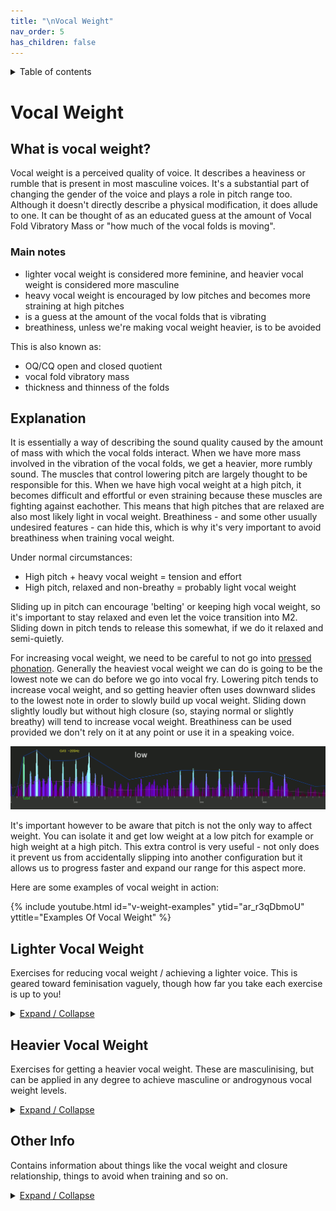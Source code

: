 ```yaml
---
title: "\nVocal Weight"
nav_order: 5
has_children: false
---
```

<details closed markdown="block">
  <summary>
    Table of contents
  </summary>
{: .text-delta }
1. TOC
{:toc}
</details>

# Vocal Weight
## What is vocal weight?
Vocal weight is a perceived quality of voice. It describes a heaviness or rumble that is present in most masculine voices. It's a substantial part of changing the gender of the voice and plays a role in pitch range too. Although it doesn't directly describe a physical modification, it does allude to one. It can be thought of as an educated guess at the amount of Vocal Fold Vibratory Mass or "how much of the vocal folds is moving". 

### Main notes
- lighter vocal weight is considered more feminine, and heavier vocal weight is considered more masculine
- heavy vocal weight is encouraged by low pitches and becomes more straining at high pitches
- is a guess at the amount of the vocal folds that is vibrating
- breathiness, unless we're making vocal weight heavier, is to be avoided

This is also known as:
- OQ/CQ open and closed quotient
- vocal fold vibratory mass
- thickness and thinness of the folds


## Explanation
It is essentially a way of describing the sound quality caused by the amount of mass with which the vocal folds interact. When we have more mass involved in the vibration of the vocal folds, we get a heavier, more rumbly sound. The muscles that control lowering pitch are largely thought to be responsible for this. When we have high vocal weight at a high pitch, it becomes difficult and effortful or even straining because these muscles are fighting against eachother. This means that high pitches that are relaxed are also most likely light in vocal weight. Breathiness - and some other usually undesired features - can hide this, which is why it's very important to avoid breathiness when training vocal weight.

Under normal circumstances:
- High pitch + heavy vocal weight = tension and effort
- High pitch, relaxed and non-breathy = probably light vocal weight

Sliding up in pitch can encourage 'belting' or keeping high vocal weight, so it's important to stay relaxed and even let the voice transition into M2. Sliding down in pitch tends to release this somewhat, if we do it relaxed and semi-quietly. 

For increasing vocal weight, we need to be careful to not go into [pressed phonation](/wiki/pages/various/hyperadduction). Generally the heaviest vocal weight we can do is going to be the lowest note we can do before we go into vocal fry. Lowering pitch tends to increase vocal weight, and so getting heavier often uses downward slides to the lowest note in order to slowly build up vocal weight. Sliding down slightly loudly but without high closure (so, staying normal or slightly breathy) will tend to increase vocal weight. Breathiness can be used provided we don't rely on it at any point or use it in a speaking voice. 

![Vocal Weight on FFT Spectrogram](/img/weight_comparison.gif)

It's important however to be aware that pitch is not the only way to affect weight. You can isolate it and get low weight at a low pitch for example or high weight at a high pitch. This extra control is very useful - not only does it prevent us from accidentally slipping into another configuration but it allows us to progress faster and expand our range for this aspect more.

Here are some examples of vocal weight in action:

{% include youtube.html id="v-weight-examples" ytid="ar_r3qDbmoU" yttitle="Examples Of Vocal Weight" %}



## Lighter Vocal Weight
Exercises for reducing vocal weight / achieving a lighter voice. This is geared toward feminisation vaguely, though how far you take each exercise is up to you!
<details closed markdown="block">
<summary>
<u>Expand / Collapse</u>
</summary>

### The "awww" Trigger
There are some behavioural triggers that encourage light vocal weight. One of these is to say "awww" as if talking to a cute puppy. We can then pitch down to where we can speak more comfortably. We need to make sure the pitch is high enough to get lighter weight (200hz or higher, usually) and low enough that we can actually speak.

After saying "awww" 1-3 times we can go into speaking in that configuration, either a passage or just narrating to ourselves.

This exercise is usually very effective if done at the right pitch and in a relaxed way. Unlike pitch slides we don't have as much of a tendency to keep the weight high accidentally which makes it a very good exercise for if we tend to belt instead of lighten when going to high pitches.

It's very important to imagine something cute, and get "into the character" of this, or else it won't work at all.

{% include youtube.html id="v-awww" ytid="F6Kbi6M5vec" yttitle="The Awww Trigger for Light Vocal Weight"%}


### Pitch Slides
Pitch slides are a good way to reduce vocal weight. As we go up in pitch, the folds want to thin and vibrate at a higher rate, which decreases the amount of force and vocal weight involved in phonation. You can use pitch then to induce low vocal weight and then eventually learn to control it independently of pitch.

The exercise itself looks like this:

{% include youtube.html id="v-slides" ytid="s1PyFzG86Eo" yttitle="Pitch Slides for light vocal weight" %}

It can be very useful to bring the low vocal weight configuration down to a low pitch. Usually this is to either get more control over it in general or to access that lower range for low pitch feminine voices.

{% include youtube.html id="v-low-weight-down" ytid="OHxwSAAnj-Q" yttitle="Bringing Low vocal weight down in pitch" %}

### Yawning Exercise
Yawning typically induces lower vocal weight so we can sometimes use this to our advantage. Usually people yawn with low vocal weight and low resonance, so we can use this to see what low vocal weight sounds like for us. Some people have a tendency to abduct (go breathy) so it's important to be aware of this and reduce the breathiness if there is any.

1. yawn down to a low pitch
2. reverse the yawn to come back up
3. each time, go down to a higher pitch, working your way up to about 220hz or A3
4. each time, make sure you check that when you go to higher resonance, it doesn't go too heavy

</details>

## Heavier Vocal Weight
Exercises for getting a heavier vocal weight. These are masculinising, but can be applied in any degree to achieve masculine or androgynous vocal weight levels.
<details closed markdown="block">
<summary>
<u>Expand / Collapse</u>
</summary>

### Pitch Slide Vocal Weight 'Layering'
In this exercise we start at a neutral pitch and slide down, layering on progressively heavier vocal weight. It's important as usual to avoid [hyperadduction](/wiki/pages/various/hyperadduction). 
1. start at a neutral pitch saying a vowel like "ahh" or "iii"
2. let the pitch fall down to the lowest note you can do comfortably
  - don't go into fry; fry sounds like a series of 'pops' and is somewhat rough
  - you will probably be fairly loud when doing this
  - if you go 'buzzy' or 'brassy', add breathiness; if it reduces the buzziness, then you might have been doing hyperadduction or pressed fry (avoid this)
3. slide back up, keeping the volume high
4. slide back down again, still keeping the volume high and repeat 1-3 times

</details>


## Other Info
Contains information about things like the vocal weight and closure relationship, things to avoid when training and so on.
<details closed markdown="block">
<summary>
<u>Expand / Collapse</u>
</summary>

### Vocal Weight and Airflow
Higher vocal weight requires more subglottal pressure, but not more airflow. This can seem a little counter intuitive, but we can increase air pressure without increasing airflow, since that airflow pressure is resisted by the folds. This extra resistance by the folds is what allows them to vibrate with more mass. If the airflow skipped over the folds, then they wouldn't have the energy to move in the high vocal fold mass configuration.
- more vocal weight requires more pressure but not airflow
- you can get louder without increasing airflow by adding vocal weight and pressure
- pressed phonation ([hyperadduction](/wiki/pages/various/hyperadduction)) is another example of adding force to the folds to get a louder sound


### Closure Relationship
Adding more closure, like in yelling (loud at a high pitch) or barking (loud at a low pitch) does not necessarily add weight. Often, we hear more adduction like in [hyperadduction](/wiki/pages/various/hyperadduction) as _heavier_ when it's actually just louder. It's important to be careful not to assume that because a sound is more buzzy or louder, that it is from vocal weight.


### Things vocal weight is not
Here's a list of things that are not vocal weight, although they do affect it marginally in some cases.
- pressed phonation or hyperadduction
- breathiness
- buzziness - many things sound buzzy
- FVF constriction (which can sound buzzy)
- twang, which is a resonance effect


### Warning Against Hyperadduction
[Hyperadduction](/wiki/pages/various/hyperadduction) or pressed phonation can sound similar to vocal weight to a beginner, and so if increasing weight we can accidentally use it instead. Usually this only happens when trying to add weight. Hyperadduction sounds very buzzy, whereas vocal weight is more of _rumble_ quality. Adding more pressure and forcing it through tightly is very bad for the vocal folds.


### Breathiness
[Breathiness](/wiki/pages/clarity/breathiness) can hide the _buzziness_ effect of a high vocal weight voice and make it harder to hear. This is not lowering vocal weight at all, only making the high vocal weight voice softer. It's best to avoid breathiness especially in exercises that modify vocal weight.

If we make a habit of using breathiness to hide high vocal weight and talking at a high pitch with that heavy vocal weight for too long, we can make that comfortable to the point that we cannot use normal techniques like pitch slides to reduce weight, as the comfortable thing to do is stay heavy, rather than relax into light vocal weight like most exercises rely on.

Using glottal strikes or [medium hard onsets](/wiki/pages/clarity/onsets) and offsets can help avoid this when doing vocal weight exercises.


## Gender perception of vocal weight
* Low vocal weight ➡️ ♀️ more feminine
* High vocal weight ➡️ ♂️ more masculine

There are however, many female voices with medium or even heavy vocal weight relative to typical feminine levels. Some examples include [imawonder](/wiki/pages/voice-examples/#imawonder) and [39daph](/wiki/pages/voice-examples/#daph). The important thing that makes this possible is most likely [microbehaviours](/wiki/pages/microbehaviours/) and potentially different ways/mechanisms of affecting the perception of vocal weight.

Even though it's possible to have a feminine voice with medium or high vocal weight and even at a low pitch, it's extremely difficult until we have more control.


## Generalisations about vocal weight
These are very much generalisations and might not be accurate in everyone's case. Generally, vocal weight requires more air pressure, but not flow rate.

- When getting louder I drop in pitch and/or don't add air - heavier weight
- When getting louder I raise in pitch and add air - lighter weight


## Loudness vs vocal weight
A lot of people conflate the volume of our speech with vocal weight. Vocal weight is louder, but that doesn't mean all loud things are high in vocal weight. Yelling or shouting (rather than just speaking loudly) typically induces three things:

* raise in pitch
* increased airflow (and increased closure to balance)
* increased vocal weight

These can be isolated or removed from the equation. You can get loud without going up in pitch, or without increasing airflow or any combination. Some people go quiet when trying to achieve low vocal weight and then never learn control over it properly. It's important to 'stretch' in every direction (within reason) and to avoid relying on something for our voice to work!

</details>

